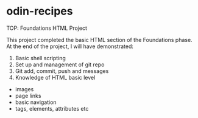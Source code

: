 # odin-recipes
TOP: Foundations HTML Project

This project completed the basic HTML section of the Foundations phase. 
At the end of the project, I will have demonstrated:

1) Basic shell scripting
2) Set up and management of git repo
3) Git add, commit, push and messages
4) Knowledge of HTML basic level
- images
- page links
- basic navigation
- tags, elements, attributes etc

